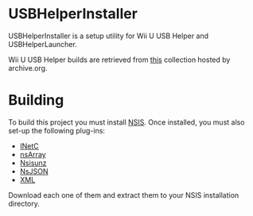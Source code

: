 # USBHelperInstaller

USBHelperInstaller is a setup utility for Wii U USB Helper and USBHelperLauncher.

Wii U USB Helper builds are retrieved from [this](https://archive.org/details/WiiUUSBHelper) collection hosted by archive.org.

# Building

To build this project you must install [NSIS](https://nsis.sourceforge.io/Download). Once installed, you must also set-up the following plug-ins:

* [INetC](https://nsis.sourceforge.io/Inetc_plug-in)
* [nsArray](https://nsis.sourceforge.io/Arrays_in_NSIS#nsArray_plug-in)
* [Nsisunz](https://nsis.sourceforge.io/Nsisunz_plug-in)
* [NsJSON](https://nsis.sourceforge.io/NsJSON_plug-in)
* [XML](https://nsis.sourceforge.io/XML_plug-in)

Download each one of them and extract them to your NSIS installation directory.
